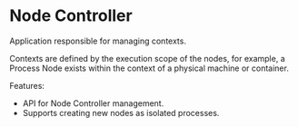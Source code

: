 # Node Controller

Application responsible for managing contexts. 

Contexts are defined by the execution scope of the nodes, for example, a Process Node exists within the context of a physical machine or container.

Features:
- API for Node Controller management.
- Supports creating new nodes as isolated processes.


